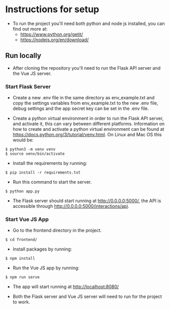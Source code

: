 # Instructions for setup

- To run the project you'll need both python and node js installed, you can find out more at:
  - https://www.python.org/getit/ 
  - https://nodejs.org/en/download/

## Run locally

- After cloning the repository you'll need to run the Flask API server and the Vue JS server.

### Start Flask Server

- Create a new .env file in the same directory as env_example.txt and copy the settings variables from env_example.txt to the new .env file, debug settings and the app secret key can be set in the .env file.

- Create a python virtual environment in order to run the Flask API server, and activate it, this can vary between different platforms. Information on how to create and activate a python virtual environment can be found at <https://docs.python.org/3/tutorial/venv.html>. On Linux and Mac OS this would be:

```
$ python3 -m venv venv
$ source venv/bin/activate
```

- Install the requirements by running:

```
$ pip install -r requirements.txt
```

- Run this command to start the server.

```
$ python app.py
```

- The Flask server should start running at <http://0.0.0.0:5000/>, the API is accessible through <http://0.0.0.0:5000/interactions/api>.

### Start Vue JS App

- Go to the frontend directory in the project.

```
$ cd frontend/
```

- Install packages by running:

```
$ npm install
```

- Run the Vue JS app by running:

```
$ npm run serve
```

- The app will start running at <http://localhost:8080/>


- Both the Flask server and Vue JS server will need to run for the project to work.
